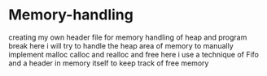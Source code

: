 # Memory-handling
creating my own header file for memory handling of heap and program break
here i will try to handle the heap area of memory to manually implement malloc calloc and realloc and free 
here i use a technique of Fifo and a header in memory itself to keep track of free memory

